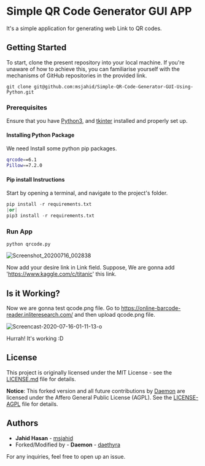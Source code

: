# Simple QR Code Generator GUI APP 

It's a simple application for generating web Link to QR codes. 

## Getting Started

To start, clone the present repository into your local machine. If you're unaware of how to achieve this, you can familiarise yourself with the mechanisms of GitHub repositories in the provided link.

```
git clone git@github.com:msjahid/Simple-QR-Code-Generator-GUI-Using-Python.git
```
### Prerequisites
Ensure that you have [Python3](https://www.python.org/download/releases/3.0/), and [tkinter](https://docs.python.org/3/library/tkinter.html) installed and properly set up. 

#### Installing Python Package

We need Install some python pip packages. 

```bash
qrcode==6.1
Pillow==7.2.0
```

#### Pip install Instructions

Start by opening a terminal, and navigate to the project's folder.

```python
pip install -r requirements.txt 
|or| 
pip3 install -r requirements.txt
```
### Run App

```
python qrcode.py
```
![Screenshot_20200716_002838](https://user-images.githubusercontent.com/12425488/87582060-ad9c1600-c6fb-11ea-81de-844d3946ce24.png)

Now add your desire link in Link field. Suppose, We are gonna add 'https://www.kaggle.com/c/titanic' this link. 

## Is it Working? 

Now we are gonna test qcode.png file. Go to https://online-barcode-reader.inliteresearch.com/ and then upload qcode.png file.

![Screencast-2020-07-16-01-11-13-o](https://user-images.githubusercontent.com/12425488/87586247-14243280-c702-11ea-8f44-580eb40bbdf6.gif)

Hurrah! It's working :D 

## License

This project is originally licensed under the MIT License - see the [LICENSE.md](https://github.com/Daethyra/QR-Gen-GUI/blob/master/LICENSE) file for details. 

**Notice**: This forked version and all future contributions by [Daemon](https://github.com/daethyra) are licensed under the Affero General Public License (AGPL). See the [LICENSE-AGPL](https://github.com/Daethyra/QR-Gen-GUI/blob/master/LICENSE-AGPL) file for details.

## Authors

* **Jahid Hasan** - [msjahid](https://github.com/msjahid)
* Forked/Modified by - **Daemon** - [daethyra](https://github.com/daethyra)

For any inquiries, feel free to open up an issue.
